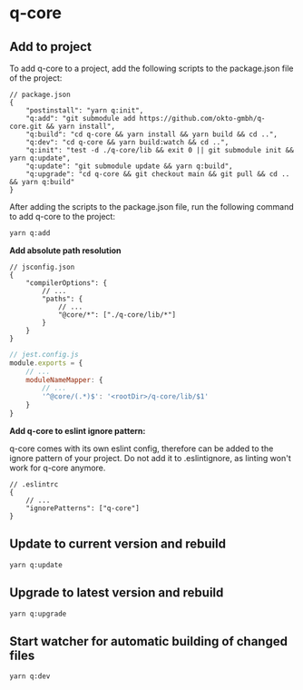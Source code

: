 # q-core

## Add to project

To add q-core to a project, add the following scripts to the package.json file of the project:

```jsonc
// package.json
{
    "postinstall": "yarn q:init",
    "q:add": "git submodule add https://github.com/okto-gmbh/q-core.git && yarn install",
    "q:build": "cd q-core && yarn install && yarn build && cd ..",
    "q:dev": "cd q-core && yarn build:watch && cd ..",
    "q:init": "test -d ./q-core/lib && exit 0 || git submodule init && yarn q:update",
    "q:update": "git submodule update && yarn q:build",
    "q:upgrade": "cd q-core && git checkout main && git pull && cd .. && yarn q:build"
}
```

After adding the scripts to the package.json file, run the following command to add q-core to the project:

```bash
yarn q:add
```

**Add absolute path resolution**

```jsonc
// jsconfig.json
{
    "compilerOptions": {
        // ...
        "paths": {
            // ...
            "@core/*": ["./q-core/lib/*"]
        }
    }
}
```

```javascript
// jest.config.js
module.exports = {
    // ...
    moduleNameMapper: {
        // ...
        '^@core/(.*)$': '<rootDir>/q-core/lib/$1'
    }
}
```

**Add q-core to eslint ignore pattern:**

q-core comes with its own eslint config, therefore can be added to the ignore pattern of your project. Do not add it to .eslintignore, as linting won't work for q-core anymore.

```jsonc
// .eslintrc
{
    // ...
    "ignorePatterns": ["q-core"]
}
```

## Update to current version and rebuild

`yarn q:update`

## Upgrade to latest version and rebuild

`yarn q:upgrade`

## Start watcher for automatic building of changed files

`yarn q:dev`
